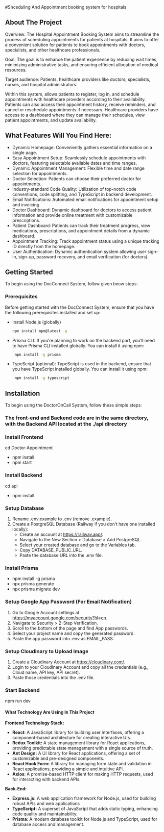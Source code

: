 #Shceduling And Appointment booking system for hospitals

## About The Project
Overview: The Hospital Appointment Booking System aims to streamline the process of scheduling appointments for patients at hospitals. It aims to offer a convenient solution for patients to book appointments with doctors, specialists, and other healthcare professionals.

Goal: The goal is to enhance the patient experience by reducing wait times, minimizing administrative tasks, and ensuring efficient allocation of medical resources. 

Target audience: Patients, healthcare providers like doctors, specialists, nurses, and hospital administrators.

Within this system, allows patients to register, log in, and schedule appointments with healthcare providers according to their availability. Patients can also access their appointment history, receive reminders, and cancel or reschedule appointments if necessary. Healthcare providers have access to a dashboard where they can manage their schedules, view patient appointments, and update availability. 


## What Features Will You Find Here:
 - Dynamic Homepage: Conveniently gathers essential information on a single page.
 - Easy Appointment Setup: Seamlessly schedule appointments with doctors, featuring selectable available dates and time ranges.
 - Dynamic Appointment Management: Flexible time and date range selection for appointments.
 - Doctor Selection: Patients can choose their preferred doctor for appointments.
 - Industry-standard Code Quality: Utilization of top-notch code conventions, code splitting, and TypeScript in backend development.
 - Email Notifications: Automated email notifications for appointment setup and invoicing.
 - Doctor Dashboard: Dynamic dashboard for doctors to access patient information and provide online treatment with customizable prescriptions.
 - Patient Dashboard: Patients can track their treatment progress, view medications, prescriptions, and appointment details from a dynamic dashboard.
 - Appointment Tracking: Track appointment status using a unique tracking ID directly from the homepage.
 - User Authentication: Dynamic authentication system allowing user sign-in, sign-up, password recovery, and email verification (for doctors).
 
<!-- GETTING STARTED -->
## Getting Started
To begin using the DocConnect System, follow given beow steps:

### Prerequisites
Before getting started with the DocConnect System, ensure that you have the following prerequisites installed and set up:
* Install Node.js (globally)
  ```sh
  npm install npm@latest -g
  ```
* Prisma CLI: If you're planning to work on the backend part, you'll need to have Prisma CLI installed globally. You can install it using npm:
  ```sh
   npm install -g prisma
  ```
* TypeScript (optional): TypeScript is used in the backend, ensure that you have TypeScript installed globally. You can install it using npm:
  ```sh
   npm install -g typescript
  ```

## Installation
To begin using the DoctorOnCall System, follow these simple steps:
### The front-end and Backend code are in the same directory, with the Backend API located at the ./api directory


### Install Frontend
cd Doctor-Appointment
- npm install
- npm start

### Install Backend
cd api
- npm install

### Setup Database
1. Rename .env.example to .env (remove .example).
2. Create a PostgreSQL Database (Railway if you don't have one installed locally):
   - Create an account at https://railway.app/.
   - Navigate to the New Section > Database > Add PostgreSQL.
   - Select your created database and go to the Variables tab.
   - Copy DATABASE_PUBLIC_URL.
   - Paste the database URL into the .env file.

### Install Prisma
- npm install -g prisma
- npx prisma generate
- npx prisma migrate dev

### Setup Google App Password (For Email Notification)
1. Go to Google Account settings at https://myaccount.google.com/security?hl=en.
2. Navigate to Security > 2-Step Verification.
3. Scroll to the bottom of the page and find App passwords.
4. Select your project name and copy the generated password.
5. Paste the app password into .env as EMAIL_PASS.

### Setup Cloudinary to Upload Image
1. Create a Cloudinary Account at https://cloudinary.com/.
2. Login to your Cloudinary Account and copy all the credentials (e.g., Cloud name, API key, API secret).
3. Paste those credentials into the .env file.

### Start Backend
npm run dev

#### What Technology Are Using In This Project

**Frontend Technology Stack:** 
- **React**: A JavaScript library for building user interfaces, offering a component-based architecture for creating interactive UIs.
- **Redux Toolkit:** A state management library for React applications, providing predictable state management with a single source of truth.
- **Ant Design:** A UI library for React applications, offering a set of customizable and pre-designed components.
- **React Hook Form:** A library for managing form state and validation in React applications, providing a simple and intuitive API.
- **Axios**: A promise-based HTTP client for making HTTP requests, used for interacting with backend APIs.

**Back-End:** 
- **Express.js:** A web application framework for Node.js, used for building robust APIs and web applications
- **TypeScript:** A superset of JavaScript that adds static typing, enhancing code quality and maintainability.
- **Prisma**: A modern database toolkit for Node.js and TypeScript, used for database access and management.





